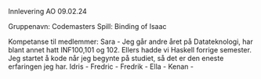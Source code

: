 Innlevering AO 09.02.24

Gruppenavn: Codemasters
Spill: Binding of Isaac

Kompetanse til medlemmer:
Sara - Jeg går andre året på Datateknologi, har blant annet hatt INF100,101 og 102. Ellers hadde vi Haskell forrige semester. Jeg startet å kode når jeg begynte på studiet, så det er den eneste erfaringen jeg har. 
Idris - 
Fredric - 
Fredrik - 
Ella - 
Kenan - 



